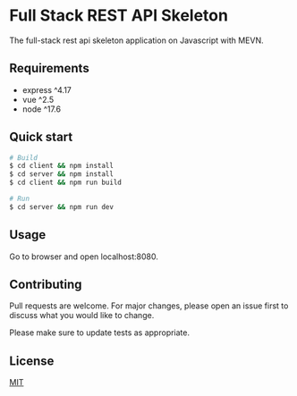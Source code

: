 # Full Stack REST API Skeleton

The full-stack rest api skeleton application on Javascript with MEVN.

## Requirements

- express ^4.17
- vue ^2.5
- node ^17.6

## Quick start

```bash
# Build
$ cd client && npm install
$ cd server && npm install
$ cd client && npm run build

# Run
$ cd server && npm run dev

```

## Usage

Go to browser and open localhost:8080.

## Contributing
Pull requests are welcome. For major changes, please open an issue first to discuss what you would like to change.

Please make sure to update tests as appropriate.

## License
[MIT](LICENSE)
